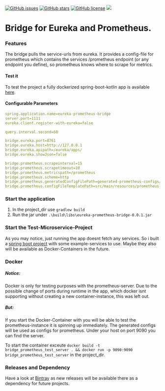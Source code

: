 [![GitHub issues](https://img.shields.io/github/issues/adessoAG/eureka-prometheus-bridge.svg?style=flat-square)](https://github.com/adessoAG/eureka-prometheus-bridge/issues)
[![GitHub stars](https://img.shields.io/github/stars/adessoAG/eureka-prometheus-bridge.svg?style=flat-square)](https://github.com/adessoAG/eureka-prometheus-bridge/stargazers)
[![GitHub license](https://img.shields.io/github/license/adessoAG/eureka-prometheus-bridge.svg?style=flat-square)](https://github.com/adessoAG/eureka-prometheus-bridge/blob/master/LICENSE)
![](https://img.shields.io/badge/Nice-100%25-brightgreen.svg)


# Bridge for Eureka and Prometheus.

### Features
The bridge pulls the service-urls from eureka. 
It provides a config-file for prometheus which contains the services /prometheus endpoint (or any endpoint you define), so prometheus knows where to scrape for metrics.

#### Test it
To test the project a fully dockerized spring-boot-kotlin app is available [here](https://github.com/adessoAG/eureka-prometheus-bridge-tester).

#### Configurable Parameters
```yml
spring.application.name=eureka-prometheus-bridge
server.port=1111
eureka.client.register-with-eureka=false

query.interval.second=60

bridge.eureka.port=8761
bridge.eureka.host=http://127.0.0.1
bridge.eureka.apipath=/eureka/apps/
bridge.eureka.showJson=false

bridge.prometheus.scrapeinterval=15 
bridge.prometheus.scrapetimeout=10 
bridge.prometheus.metricspath=/prometheus 
bridge.prometheus.scheme=http
bridge.prometheus.generatedConfigFilePath=generated-prometheus-configs/prometheus.yml
bridge.prometheus.configFileTemplatePath=src/main/resources/prometheus-basic.yml
```

### Start the application

1. In the project_dir use `gradlew build`
2. Run the jar under `.\build\libs\eureka-prometheus-bridge-0.0.1.jar`

### Start the Test-Microservice-Project

As you may notice, just running the app doesnt fetch any services. So i built a [spring boot project](https://github.com/silasmahler/eureka-prometheus-bridge-tester) with some example-services to use. Maybe they also will be available as Docker-Containers in the future.


### Docker

##### Notice: 
Docker is only for testing purposes with the prometheus-server. Due to the possible change of ports during runtime in the app, which docker isnt supporting without creating a new container-instance, this was left out.

##### But:
If you start the Docker-Container with you will be able to test the prometheus-instance it is spinning up immediately. The generated configs will be used as configs for prometheus. Under your host on port 9090 you can find the server.

To start the container exceute `docker build -t bridge_prometheus_test_server . && docker run -p 9090:9090 bridge_prometheus_test_server` in the project_dir.

### Releases and Dependency

Have a look at [Bintray](https://bintray.com/silasmahler/eureka-prometheus-bridge/eureka-prometheus-bridge/0.0.1)
as new releases will be available there as a dependency for future projects.
